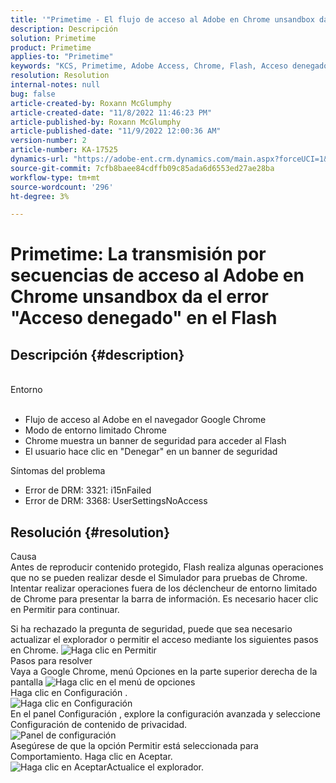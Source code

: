 ```yaml
---
title: '"Primetime - El flujo de acceso al Adobe en Chrome unsandbox da el error "Acceso denegado\" en el Flash"'
description: Descripción
solution: Primetime
product: Primetime
applies-to: "Primetime"
keywords: "KCS, Primetime, Adobe Access, Chrome, Flash, Acceso denegado"
resolution: Resolution
internal-notes: null
bug: false
article-created-by: Roxann McGlumphy
article-created-date: "11/8/2022 11:46:23 PM"
article-published-by: Roxann McGlumphy
article-published-date: "11/9/2022 12:00:36 AM"
version-number: 2
article-number: KA-17525
dynamics-url: "https://adobe-ent.crm.dynamics.com/main.aspx?forceUCI=1&pagetype=entityrecord&etn=knowledgearticle&id=a11bbe88-bf5f-ed11-9561-6045bd006c82"
source-git-commit: 7cfb8baee84cdffb09c85ada6d6553ed27ae28ba
workflow-type: tm+mt
source-wordcount: '296'
ht-degree: 3%

---
```


# Primetime: La transmisión por secuencias de acceso al Adobe en Chrome unsandbox da el error &quot;Acceso denegado&quot; en el Flash

## Descripción {#description}

<br>Entorno<br><br>
- Flujo de acceso al Adobe en el navegador Google Chrome
- Modo de entorno limitado Chrome
- Chrome muestra un banner de seguridad para acceder al Flash
- El usuario hace clic en &quot;Denegar&quot; en un banner de seguridad



Síntomas del problema
- Error de DRM: 3321: i15nFailed
- Error de DRM: 3368: UserSettingsNoAccess



## Resolución {#resolution}

Causa<br>
Antes de reproducir contenido protegido, Flash realiza algunas operaciones que no se pueden realizar desde el Simulador para pruebas de Chrome. Intentar realizar operaciones fuera de los déclencheur de entorno limitado de Chrome para presentar la barra de información. Es necesario hacer clic en Permitir para continuar.

Si ha rechazado la pregunta de seguridad, puede que sea necesario actualizar el explorador o permitir el acceso mediante los siguientes pasos en Chrome.
![Haga clic en Permitir](https://helpx.adobe.com/content/dam/help/en/adobe-access/kb/error-3321/jcr%3acontent/main-pars/image/chrome_infobar.png "Haga clic en Permitir")<br>Pasos para resolver<br>
Vaya a Google Chrome, menú Opciones en la parte superior derecha de la pantalla
![Haga clic en el menú de opciones](https://helpx.adobe.com/content/dam/help/en/adobe-access/kb/error-3321/jcr%3acontent/main-pars/procedure/proc_par/step_0/step_par/image/setting_menu.png "Haga clic en el menú de opciones")<br>Haga clic en Configuración .<br>![Haga clic en Configuración](https://helpx.adobe.com/content/dam/help/en/adobe-access/kb/error-3321/jcr%3acontent/main-pars/procedure/proc_par/step_1/step_par/image/3.jpg "Haga clic en Configuración")<br>En el panel Configuración , explore la configuración avanzada y seleccione Configuración de contenido de privacidad.<br>![Panel de configuración](https://helpx.adobe.com/content/dam/help/en/adobe-access/kb/error-3321/jcr%3acontent/main-pars/procedure/proc_par/step_2/step_par/image/5.jpg "Panel de configuración")<br>Asegúrese de que la opción Permitir está seleccionada para Comportamiento. Haga clic en Aceptar.<br>![Haga clic en Aceptar](https://helpx.adobe.com/content/dam/help/en/adobe-access/kb/error-3321/jcr%3acontent/main-pars/procedure/proc_par/step_3/step_par/image/unsandbox_settings.png "Haga clic en Aceptar")Actualice el explorador.

<br> <br> 